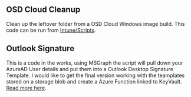 ## OSD Cloud Cleanup 
Clean up the leftover folder from a OSD Cloud Windows image build. This code can be run from [Intune/Scripts](./posts/osdCloud-Cleanup.md).

## Outlook Signature 
This is a code in the works, using MSGraph the script will pull down your AzureAD User details and put them into a Outlook Desktop Signature Template.
I would like to get the final version working with the teamplates stored on a storage blob and create a Azure Function linked to KeyVault. [Read more here](./posts/outlook-Signatures.md).
